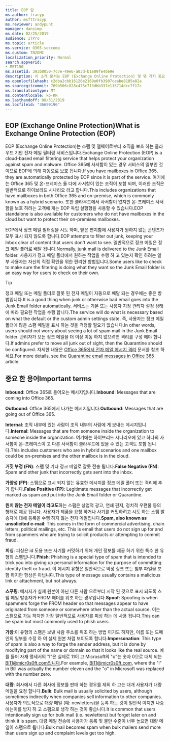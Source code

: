 ```yaml
---
title: EOP 란
ms.author: tracyp
author: msfttracyp
ms.reviewer: andypunt
manager: dansimp
ms.date: 02/25/2019
audience: ITPro
ms.topic: article
ms.service: O365-seccomp
ms.custom: TN2DMC
localization_priority: Normal
search.appverid:
- MET150
ms.assetid: 393b0050-7c7e-49e6-a03d-b1e09fe4de9e
description: 이 소개 문서는 EOP (Exchange Online Protection) 및 몇 가지 중요 한 용어를 이해 하는 데 도움이 됩니다. 이 기능은 exchange Online 클라우드 호스팅 사서함을 보호 하는 Office 365 고객 및 Exchange Server 2016와 같은 온-프레미스 사서함을 보호 하는 EOP 독립 실행형 고객에 게 적용 됩니다.
ms.openlocfilehash: c2dba2cbb16126e2169e0fb3907ceabe8185e82a
ms.sourcegitcommit: 769b506c828c475c713dbb337e115714dcc7f17c
ms.translationtype: MT
ms.contentlocale: ko-KR
ms.lasthandoff: 08/31/2019
ms.locfileid: "36699196"
---
```

## <a name="what-is-exchange-online-protection-eop"></a><span data-ttu-id="3a8e9-104">EOP (Exchange Online Protection)</span><span class="sxs-lookup"><span data-stu-id="3a8e9-104">What is Exchange Online Protection (EOP)</span></span>

<span data-ttu-id="3a8e9-105">EOP (Exchange Online Protection)는 스팸 및 맬웨어로부터 조직을 보호 하는 클라우드 기반 전자 메일 필터링 서비스입니다.</span><span class="sxs-lookup"><span data-stu-id="3a8e9-105">Exchange Online Protection (EOP) is a cloud-based email filtering service that helps protect your organization against spam and malware.</span></span> <span data-ttu-id="3a8e9-106">Office 365에 사서함이 있는 경우 서비스의 일부인 것 이므로 EOP에 의해 자동으로 보호 됩니다.</span><span class="sxs-lookup"><span data-stu-id="3a8e9-106">If you have mailboxes in Office 365, they are automatically protected by EOP since it is part of the service.</span></span> <span data-ttu-id="3a8e9-107">여기에는 Office 365 및 온-프레미스 둘 다에 사서함이 있는 조직이 포함 되며, 이러한 조직은 일반적으로 하이브리드 시나리오 라고 합니다.</span><span class="sxs-lookup"><span data-stu-id="3a8e9-107">This includes organizations that have mailboxes in both Office 365 and on-premise, which is commonly known as a hybrid scenario.</span></span> <span data-ttu-id="3a8e9-108">또한 클라우드에서 사서함이 없지만 온-프레미스 사서함을 보호 하려는 고객에 게는 EOP 독립 실행형을 사용할 수 있습니다.</span><span class="sxs-lookup"><span data-stu-id="3a8e9-108">EOP standalone is also available for customers who do not have mailboxes in the cloud but want to protect their on-premises mailboxes.</span></span>

<span data-ttu-id="3a8e9-109">EOP에서 정크 메일 필터링을 시도 하며, 받은 편지함에 사용자가 원하지 않는 콘텐츠가 모두 표시 되지 않도록 합니다.</span><span class="sxs-lookup"><span data-stu-id="3a8e9-109">EOP attempts to filter out junk, keeping your Inbox clear of content that users don't want to see.</span></span> <span data-ttu-id="3a8e9-110">일반적으로 정크 메일은 정크 메일 폴더로 배달 됩니다.</span><span class="sxs-lookup"><span data-stu-id="3a8e9-110">Normally, junk mail is delivered to the Junk Email folder.</span></span> <span data-ttu-id="3a8e9-111">사용자가 정크 메일 폴더에서 원하는 작업을 수행 하 고 있는지 확인 하려는 일부 사용자는 자신의 직접 확인을 위한 편리한 방법입니다.</span><span class="sxs-lookup"><span data-stu-id="3a8e9-111">Some users like to check to make sure the filtering is doing what they want so the Junk Email folder is an easy way for users to check on their own.</span></span>  

> [!TIP]
> <span data-ttu-id="3a8e9-112">정크 메일 또는 메일 폴더로 잘못 된 전자 메일이 자동으로 배달 되는 경우에는 좋은 방법입니다.</span><span class="sxs-lookup"><span data-stu-id="3a8e9-112">It is a good thing when junk or otherwise bad email goes into the Junk Email folder automatically.</span></span> <span data-ttu-id="3a8e9-113">서비스는 기본 또는 사용자 지정 관리자 설정 상태에 따라 필요한 작업을 수행 합니다.</span><span class="sxs-lookup"><span data-stu-id="3a8e9-113">The service will do what is necessary based on what the default or the custom admin settings state.</span></span> <span data-ttu-id="3a8e9-114">즉, 사용자는 정크 메일 폴더에 많은 스팸 메일을 표시 하는 것을 걱정할 필요가 없습니다.</span><span class="sxs-lookup"><span data-stu-id="3a8e9-114">In other words, users should not worry about seeing a lot of spam mail in the Junk Email folder.</span></span> <span data-ttu-id="3a8e9-115">관리자가 모든 정크 메일을 더 이상 이동 하지 않으려면 격리를 구성 해야 합니다.</span><span class="sxs-lookup"><span data-stu-id="3a8e9-115">If admins prefer to move all junk out of sight, then the Quarantine should be configured.</span></span> <span data-ttu-id="3a8e9-116">자세한 내용은 [Office 365에서 전자 메일 메시지 격리](../quarantine-email-messages.md) 문서를 참조 하세요.</span><span class="sxs-lookup"><span data-stu-id="3a8e9-116">For more details, see the [Quarantine email messages in Office 365](../quarantine-email-messages.md) article.</span></span>

## <a name="important-terms"></a><span data-ttu-id="3a8e9-117">중요 한 용어</span><span class="sxs-lookup"><span data-stu-id="3a8e9-117">Important terms</span></span>

<span data-ttu-id="3a8e9-118">**Inbound**: Office 365로 들어오는 메시지입니다.</span><span class="sxs-lookup"><span data-stu-id="3a8e9-118">**Inbound**: Messages that are coming into Office 365.</span></span>

<span data-ttu-id="3a8e9-119">**Outbound**: Office 365에서 나가는 메시지입니다.</span><span class="sxs-lookup"><span data-stu-id="3a8e9-119">**Outbound**: Messages that are going out of Office 365.</span></span>

<span data-ttu-id="3a8e9-120">**Internal**: 조직 내부에 있는 사람이 조직 내부의 사람에 게 보내는 메시지입니다.</span><span class="sxs-lookup"><span data-stu-id="3a8e9-120">**Internal**: Messages that are from someone inside the organization to someone inside the organization.</span></span> <span data-ttu-id="3a8e9-121">여기에는 하이브리드 시나리오에 있고 하나의 사서함이 온-프레미스이 고 다른 사서함이 클라우드에 있을 수 있는 고객도 포함 됩니다.</span><span class="sxs-lookup"><span data-stu-id="3a8e9-121">This includes customers who are in hybrid scenarios and one mailbox could be on-premises and the other mailbox is in the cloud.</span></span>

<span data-ttu-id="3a8e9-122">**거짓 부정 (FN)**: 스팸 및 기타 정크 메일로 잘못 전송 됩니다.</span><span class="sxs-lookup"><span data-stu-id="3a8e9-122">**False Negative (FN)**: Spam and other junk that incorrectly gets sent into the inbox.</span></span>

<span data-ttu-id="3a8e9-123">**가양성 (FP)**: 스팸으로 표시 되지 않는 유효한 메시지를 정크 메일 폴더 또는 격리에 추가 합니다.</span><span class="sxs-lookup"><span data-stu-id="3a8e9-123">**False Positive (FP)**: Legitimate messages that incorrectly get marked as spam and put into the Junk Email folder or Quarantine.</span></span>

<span data-ttu-id="3a8e9-124">**원치 않는 전자 메일이 라고도**하는 스팸은 상업적 광고, 연쇄 편지, 정치적 우편물 등의 형태로 제공 됩니다. 사용자가 제품을 요청 하거나 사기를 커밋하려고 시도 하는 스팸 발송자에 대해 등록을 수행 하지 않는 전자 메일입니다.</span><span class="sxs-lookup"><span data-stu-id="3a8e9-124">**Spam, also known as unsolicited e-mail**: This comes in the form of commercial advertising, chain letters, political mailings, etc. This is email that users do not sign up for and from spammers who are trying to solicit products or attempting to commit fraud.</span></span>

<span data-ttu-id="3a8e9-125">**피싱**: 피싱은 id 도용 또는 사기를 커밋하기 위해 개인 정보를 제공 하기 위한 특수 한 유형의 스팸입니다.</span><span class="sxs-lookup"><span data-stu-id="3a8e9-125">**Phish**: Phishing is a special type of spam that is intended to trick you into giving up personal information for the purpose of committing identity theft or fraud.</span></span> <span data-ttu-id="3a8e9-126">이 메시지 유형은 일반적으로 악성 링크 또는 첨부 파일을 포함 하지만 항상은 아닙니다.</span><span class="sxs-lookup"><span data-stu-id="3a8e9-126">This type of message usually contains a malicious link or attachment, but not always.</span></span>

<span data-ttu-id="3a8e9-127">**스푸핑**: 메시지가 실제 원본이 아닌 다른 사람 으로부터 시작 된 것으로 표시 되도록 스팸 메일 발송자가 FROM 헤더를 위조 하는 경우입니다.</span><span class="sxs-lookup"><span data-stu-id="3a8e9-127">**Spoof**: Spoofing is when spammers forge the FROM header so that messages appear to have originated from someone or somewhere other than the actual source.</span></span> <span data-ttu-id="3a8e9-128">이는 스팸으로 가능 하지만 가장 일반적으로 사용자를 피싱 하는 데 사용 됩니다.</span><span class="sxs-lookup"><span data-stu-id="3a8e9-128">This can be spam but most commonly used to phish users.</span></span>

<span data-ttu-id="3a8e9-129">**가장**:이 유형의 스팸은 보낸 사람 주소를 위조 하는 방법 이기도 하지만, 이름 또는 도메인의 일부를 수정 하 여 실제 원본 처럼 보이도록 합니다.</span><span class="sxs-lookup"><span data-stu-id="3a8e9-129">**Impersonation**: This type of spam is also a way to forge the sender address, but it is done by modifying part of the name or domain so that it looks like the real source.</span></span> <span data-ttu-id="3a8e9-130">예를 들어 자재 명세서의 "l"은 실제로 11이 고 Microsoft의 "o"는 숫자 0으로 대체 되는 Bi11@micr0s0ft.com입니다.</span><span class="sxs-lookup"><span data-stu-id="3a8e9-130">For example, Bi11@micr0s0ft.com, where the "l" in Bill was actually the number eleven and the "o" in Microsoft was replaced with the number zero.</span></span>

<span data-ttu-id="3a8e9-131">**대량**: 회사에서 다른 회사에 정보를 판매 하는 경우를 제외 하 고는 대개 사용자가 대량 메일을 요청 합니다.</span><span class="sxs-lookup"><span data-stu-id="3a8e9-131">**Bulk**: Bulk mail is usually solicited by users, although sometimes indirectly when companies sell information to other companies.</span></span> <span data-ttu-id="3a8e9-132">사용자가 의도적으로 대량 메일 (예: newletters)을 등록 하는 것이 일반적 이지만 나중에는이를 방지 하 고 스팸으로 생각 하는 것이 좋습니다.</span><span class="sxs-lookup"><span data-stu-id="3a8e9-132">It is common that users intentionally sign up for bulk mail (i.e. newletters) but forget later on and think it is spam.</span></span> <span data-ttu-id="3a8e9-133">대량 메일 전송에 사용자가 등록 및 불만 수준이 너무 높으면 대량 메일이 스팸으로 됩니다.</span><span class="sxs-lookup"><span data-stu-id="3a8e9-133">Bulk mail becomes spam when bulk mailers send more than users sign up and complaint levels get too high.</span></span>
